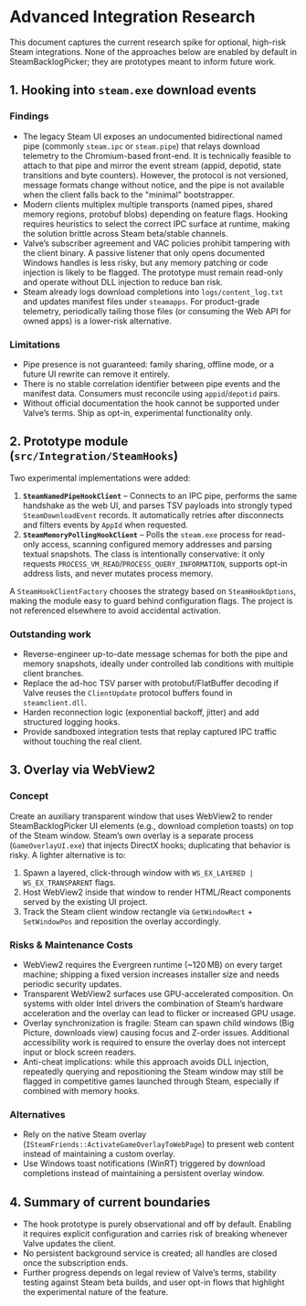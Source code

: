 # Advanced Integration Research

This document captures the current research spike for optional, high-risk Steam integrations. None of the approaches below are enabled by default in SteamBacklogPicker; they are prototypes meant to inform future work.

## 1. Hooking into `steam.exe` download events

### Findings
- The legacy Steam UI exposes an undocumented bidirectional named pipe (commonly `steam.ipc` or `steam.pipe`) that relays download telemetry to the Chromium-based front-end. It is technically feasible to attach to that pipe and mirror the event stream (appid, depotid, state transitions and byte counters). However, the protocol is not versioned, message formats change without notice, and the pipe is not available when the client falls back to the "minimal" bootstrapper.
- Modern clients multiplex multiple transports (named pipes, shared memory regions, protobuf blobs) depending on feature flags. Hooking requires heuristics to select the correct IPC surface at runtime, making the solution brittle across Steam beta/stable channels.
- Valve’s subscriber agreement and VAC policies prohibit tampering with the client binary. A passive listener that only opens documented Windows handles is less risky, but any memory patching or code injection is likely to be flagged. The prototype must remain read-only and operate without DLL injection to reduce ban risk.
- Steam already logs download completions into `logs/content_log.txt` and updates manifest files under `steamapps`. For product-grade telemetry, periodically tailing those files (or consuming the Web API for owned apps) is a lower-risk alternative.

### Limitations
- Pipe presence is not guaranteed: family sharing, offline mode, or a future UI rewrite can remove it entirely.
- There is no stable correlation identifier between pipe events and the manifest data. Consumers must reconcile using `appid`/`depotid` pairs.
- Without official documentation the hook cannot be supported under Valve’s terms. Ship as opt-in, experimental functionality only.

## 2. Prototype module (`src/Integration/SteamHooks`)

Two experimental implementations were added:

1. **`SteamNamedPipeHookClient`** – Connects to an IPC pipe, performs the same handshake as the web UI, and parses TSV payloads into strongly typed `SteamDownloadEvent` records. It automatically retries after disconnects and filters events by `AppId` when requested.
2. **`SteamMemoryPollingHookClient`** – Polls the `steam.exe` process for read-only access, scanning configured memory addresses and parsing textual snapshots. The class is intentionally conservative: it only requests `PROCESS_VM_READ`/`PROCESS_QUERY_INFORMATION`, supports opt-in address lists, and never mutates process memory.

A `SteamHookClientFactory` chooses the strategy based on `SteamHookOptions`, making the module easy to guard behind configuration flags. The project is not referenced elsewhere to avoid accidental activation.

### Outstanding work
- Reverse-engineer up-to-date message schemas for both the pipe and memory snapshots, ideally under controlled lab conditions with multiple client branches.
- Replace the ad-hoc TSV parser with protobuf/FlatBuffer decoding if Valve reuses the `ClientUpdate` protocol buffers found in `steamclient.dll`.
- Harden reconnection logic (exponential backoff, jitter) and add structured logging hooks.
- Provide sandboxed integration tests that replay captured IPC traffic without touching the real client.

## 3. Overlay via WebView2

### Concept
Create an auxiliary transparent window that uses WebView2 to render SteamBacklogPicker UI elements (e.g., download completion toasts) on top of the Steam window. Steam’s own overlay is a separate process (`GameOverlayUI.exe`) that injects DirectX hooks; duplicating that behavior is risky. A lighter alternative is to:

1. Spawn a layered, click-through window with `WS_EX_LAYERED | WS_EX_TRANSPARENT` flags.
2. Host WebView2 inside that window to render HTML/React components served by the existing UI project.
3. Track the Steam client window rectangle via `GetWindowRect` + `SetWindowPos` and reposition the overlay accordingly.

### Risks & Maintenance Costs
- WebView2 requires the Evergreen runtime (~120 MB) on every target machine; shipping a fixed version increases installer size and needs periodic security updates.
- Transparent WebView2 surfaces use GPU-accelerated composition. On systems with older Intel drivers the combination of Steam’s hardware acceleration and the overlay can lead to flicker or increased GPU usage.
- Overlay synchronization is fragile: Steam can spawn child windows (Big Picture, downloads view) causing focus and Z-order issues. Additional accessibility work is required to ensure the overlay does not intercept input or block screen readers.
- Anti-cheat implications: while this approach avoids DLL injection, repeatedly querying and repositioning the Steam window may still be flagged in competitive games launched through Steam, especially if combined with memory hooks.

### Alternatives
- Rely on the native Steam overlay (`ISteamFriends::ActivateGameOverlayToWebPage`) to present web content instead of maintaining a custom overlay.
- Use Windows toast notifications (WinRT) triggered by download completions instead of maintaining a persistent overlay window.

## 4. Summary of current boundaries
- The hook prototype is purely observational and off by default. Enabling it requires explicit configuration and carries risk of breaking whenever Valve updates the client.
- No persistent background service is created; all handles are closed once the subscription ends.
- Further progress depends on legal review of Valve’s terms, stability testing against Steam beta builds, and user opt-in flows that highlight the experimental nature of the feature.
